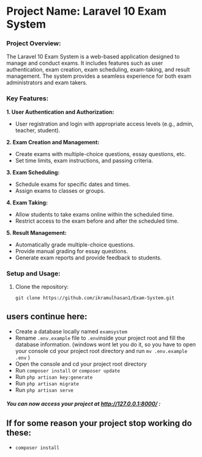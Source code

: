 # Project Name: Laravel 10 Exam System

### Project Overview:
The Laravel 10 Exam System is a web-based application designed to manage and conduct exams. It includes features such as user authentication, exam creation, exam scheduling, exam-taking, and result management. The system provides a seamless experience for both exam administrators and exam takers.

### Key Features:
**1. User Authentication and Authorization:**
   - User registration and login with appropriate access levels (e.g., admin, teacher, student).

**2. Exam Creation and Management:**
   - Create exams with multiple-choice questions, essay questions, etc.
   - Set time limits, exam instructions, and passing criteria.

**3. Exam Scheduling:**
   - Schedule exams for specific dates and times.
   - Assign exams to classes or groups.

**4. Exam Taking:**
   - Allow students to take exams online within the scheduled time.
   - Restrict access to the exam before and after the scheduled time.

**5. Result Management:**
   - Automatically grade multiple-choice questions.
   - Provide manual grading for essay questions.
   - Generate exam reports and provide feedback to students.


### Setup and Usage:
1. Clone the repository:
   ```
   git clone https://github.com/ikramulhasan1/Exam-System.git
   ```

## users continue here:

-   Create a database locally named `examsystem`
-   Rename `.env.example` file to `.env`inside your project root and fill the database information.
    (windows wont let you do it, so you have to open your console cd your project root directory and run `mv .env.example .env` )
-   Open the console and cd your project root directory
-   Run `composer install` or `composer update`
-   Run `php artisan key:generate`
-   Run `php artisan migrate`
-   Run `php artisan serve`

##### You can now access your project at http://127.0.0.1:8000/ :

## If for some reason your project stop working do these:

-   `composer install`
